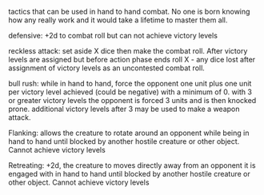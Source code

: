 tactics that can be used in hand to hand combat. No one is born knowing how any really work and it would take a lifetime to master them    all.


defensive: +2d to combat roll but can not achieve victory levels

reckless attack: set aside X dice then make the combat roll. After victory levels are assigned but before action phase ends roll X - any dice lost    after assignment of victory levels as an uncontested combat roll.

bull rush: while in hand to hand, force the opponent one unit plus one unit per victory level achieved (could be negative) with a minimum of 0. with  3 or greater victory levels the opponent is forced 3 units and is then knocked prone. additional victory levels after 3 may be used to make a weapon  attack. 

Flanking: allows the creature to rotate around an opponent while being in hand to hand until blocked by another hostile creature or other object.     Cannot achieve victory levels

Retreating: +2d, the creature to moves directly away from an opponent it is engaged with in hand to hand until blocked by another hostile creature or other object. Cannot achieve victory levels

